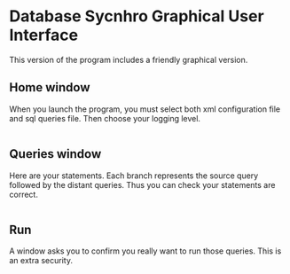 # Database Sycnhro Graphical User Interface #

This version of the program includes a friendly graphical version.

## Home window ##

When you launch the program, you must select both xml configuration file and sql queries file. Then choose your logging level.

![![](http://etud.insa-toulouse.fr/~buisson/TEMP/home.png)](http://etud.insa-toulouse.fr/~buisson/TEMP/home.png)

## Queries window ##

Here are your statements. Each branch represents the source query followed by the distant queries. Thus you can check your statements are correct.

![![](http://etud.insa-toulouse.fr/~buisson/TEMP/queries.png)](http://etud.insa-toulouse.fr/~buisson/TEMP/queries.png)

## Run ##

A window asks you to confirm you really want to run those queries. This is an extra security.

![![](http://etud.insa-toulouse.fr/~buisson/TEMP/run.png)](http://etud.insa-toulouse.fr/~buisson/TEMP/run.png)
